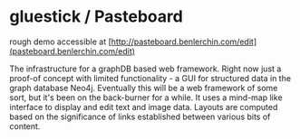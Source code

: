 gluestick / Pasteboard
=========
rough demo accessible at [http://pasteboard.benlerchin.com/edit](pasteboard.benlerchin.com/edit)


The infrastructure for a graphDB based web framework. Right now just a proof-of concept with limited functionality - a GUI for structured data in the graph database Neo4j. Eventually this will be a web framework of some sort, but it's been on the back-burner for a while.  It uses a mind-map like interface to display and edit text and image data. Layouts are computed based on the significance of links established between various bits of content.
